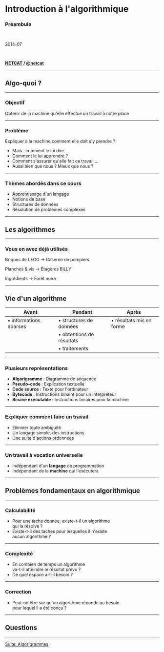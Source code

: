 Introduction à l'algorithmique
==============================

### Préambule

<br/>

2014-07

<br/>

**[NETCAT](http://www.netcat.io) / [@netcat](http://twitter.com/netcat)**

---

Algo-quoi ?
-----------

----

### Objectif

Obtenir de la machine qu'elle effectue un travail à notre place

----

### Problème

Expliquer à la machine comment elle doit s'y prendre ?

* Mais.. comment le lui dire
* Comment le lui apprendre ?
* Comment s'assurer qu'elle fait ce travail ... 
* Aussi bien que nous ? Mieux que nous ?

----

### Thèmes abordés dans ce cours

* Apprentissage d'un langage
* Notions de base
* Structures de données
* Résolution de problemes complexes

---

Les algorithmes
---------------

----

### Vous en avez déjà utilisés

Briques de LEGO &rarr; Caserne de pompiers

Planches & vis &rarr; Étagères BILLY

Ingrédients &rarr; Forêt noire

----

## Vie d'un algorithme


| Avant | Pendant | Après |
| ------- | --------- | ------- |
| &bullet; informations éparses | &bullet; structures de données | &bullet; résultats mis en forme |
| | &bullet; obtentions de résultats | |
| | &bullet; traitements | |


----

### Plusieurs représentations

* **Algorigramme** : Diagramme de séquence
* **Pseudo-code** : Explication textuelle
* **Code source** : Texte pour l'ordinateur
* **Bytecode** : Instructions binaire pour un interpréteur
* **Binaire executable** : Instructions binaires pour la machine

----

### Expliquer comment faire un travail

* Eliminer toute ambiguité
* Un langage simple, des instructions
* Une suite d'actions ordonnées

----

### Un travail à vocation universelle

* Indépendant d'un **langage** de programmation
* Indépendant de la **machine** qui l'exécutera

---

Problèmes fondamentaux en algorithmique
---------------------------------------

----

### Calculabilité

* Pour une tache donnée, existe-t-il un algorithme<br> qui la résolve ?
* Existe-t-il des taches pour lesquelles il n'existe<br> aucun algorithme ?

----

### Complexité

* En combien de temps un algorithme<br> va-t-il atteindre le résultat prévu ?
* De quel espace a-t-il besoin ?

----

### Correction

* Peut-on être sur qu'un algorithme réponde au besoin<br> pour lequel il a été conçu ?


---

Questions
---------

---

[Suite: Algorigrammes](02-algorigrammes.md)

